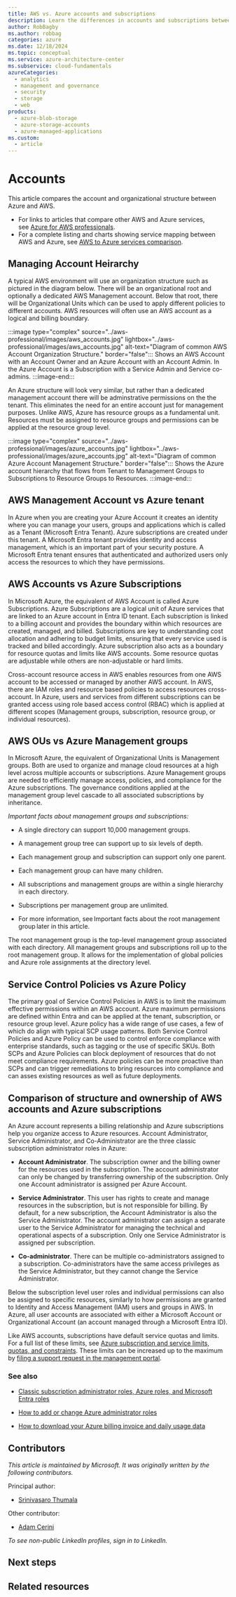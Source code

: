 ```yaml
---
title: AWS vs. Azure accounts and subscriptions
description: Learn the differences in accounts and subscriptions between Azure and AWS. Understand the types of administrator accounts in Azure.
author: RobBagby
ms.author: robbag
categories: azure
ms.date: 12/18/2024
ms.topic: conceptual
ms.service: azure-architecture-center
ms.subservice: cloud-fundamentals
azureCategories:
  - analytics
  - management and governance
  - security
  - storage
  - web
products:
  - azure-blob-storage
  - azure-storage-accounts
  - azure-managed-applications
ms.custom:
  - article
---
```


# Accounts 
This article compares the account and organizational structure between Azure and AWS.

- For links to articles that compare other AWS and Azure services, see [Azure for AWS professionals](/azure/architecture/aws-professional/).
- For a complete listing and charts showing service mapping between AWS and Azure, see [AWS to Azure services comparison](/azure/architecture/aws-professional/services).

## Managing Account Heirarchy

A typical AWS environment will use an organization structure such as pictured in the diagram below. There will be an organizational root and optionally a dedicated AWS Management account. Below that root, there will be Organizational Units which can be used to apply different policies to different accounts. AWS resources will often use an AWS account as a logical and billing boundary.
<br>

:::image type="complex" source="../aws-professional/images/aws_accounts.jpg" lightbox="../aws-professional/images/aws_accounts.jpg" alt-text="Diagram of common AWS Account Organization Structure." border="false":::
   Shows an AWS Account with an Account Owner and an Azure Account with an Account Admin. In the Azure Account is a Subscription with a Service Admin and Service co-admins.
:::image-end:::

An Azure structure will look very similar, but rather than a dedicated management account there will be adminstrative permissions on the the tenant. This eliminates the need for an entire account just for management purposes. Unlike AWS, Azure has resource groups as a fundamental unit. Resources must be assigned to resource groups and permissions can be applied at the resource group level.

:::image type="complex" source="../aws-professional/images/azure_accounts.jpg" lightbox="../aws-professional/images/azure_accounts.jpg" alt-text="Diagram of common Azure Account Management Structure." border="false":::
   Shows the Azure account hierarchy that flows from Tenant to Management Groups to Subscriptions to Resource Groups to Resources.
:::image-end:::



## AWS Management Account vs Azure tenant

In Azure when you are creating your Azure Account it creates an identity where you can manage your users, groups and applications which is called as a Tenant (Microsoft Entra Tenant). Azure subscriptions are created under this tenant. A Microsoft Entra tenant provides identity and access management, which is an important part of your security posture. A Microsoft Entra tenant ensures that authenticated and authorized users only access the resources to which they have permissions.  

## AWS Accounts vs Azure Subscriptions

In Microsoft Azure, the equivalent of AWS Account is called Azure Subscriptions. Azure Subscriptions are a logical unit of Azure services that are linked to an Azure account in Entra ID tenant. Each subscription is linked to a billing account and provides the boundary within which resources are created, managed, and billed. Subscriptions are key to understanding cost allocation and adhering to budget limits, ensuring that every service used is tracked and billed accordingly. Azure subscription also acts as a boundary for resource quotas and limits like AWS accounts. Some resource quotas are adjustable while others are non-adjustable or hard limits. 

Cross-account resource access in AWS enables resources from one AWS account to be accessed or managed by another AWS account. In AWS, there are IAM roles and resource based policies to access resources cross-account. In Azure, users and services from different subscriptions can be granted access using role based access control (RBAC) which is applied at different scopes (Management groups, subscription, resource group, or individual resources).  

## AWS OUs vs Azure Management groups

In Microsoft Azure, the equivalent of Organizational Units is Management groups. Both are used to organize and manage cloud resources at a high level across multiple accounts or subscriptions. Azure Management groups are needed to efficiently manage access, policies, and compliance for the Azure subscriptions. The governance conditions applied at the management group level cascade to all associated subscriptions by inheritance. 

*Important facts about management groups and subscriptions:* 

- A single directory can support 10,000 management groups. 

- A management group tree can support up to six levels of depth. 

- Each management group and subscription can support only one parent. 

- Each management group can have many children. 

- All subscriptions and management groups are within a single hierarchy in each directory. 

- Subscriptions per management group are unlimited. 

- For more information, see Important facts about the root management group later in this article. 

The root management group is the top-level management group associated with each directory. All management groups and subscriptions roll up to the root management group. It allows for the implementation of global policies and Azure role assignments at the directory level. 

## Service Control Policies vs Azure Policy

The primary goal of Service Control Policies in AWS is to limit the maximum effective permissions within an AWS account. Azure maximum permissions are defined within Entra and can be applied at the tenant, subscription, or resource group level. Azure policy has a wide range of use cases, a few of which do align with typical SCP usage patterns. Both Service Control Policies and Azure Policy can be used to control enforce compliance with enterprise standards, such as tagging or the use of specific SKUs. Both SCPs and Azure Policies can block deployment of resources that do not meet compliance requirements. Azure policies can be more proactive than SCPs and can trigger remediations to bring resources into compliance and can asses existing resources as well as future deployments.

## Comparison of structure and ownership of AWS accounts and Azure subscriptions


An Azure account represents a billing relationship and Azure subscriptions help you organize access to Azure resources. Account Administrator, Service Administrator, and Co-Administrator are the three classic subscription administrator roles in Azure:

- **Account Administrator**. The subscription owner and the billing owner for the resources used in the subscription. The account administrator can only be changed by transferring ownership of the subscription. Only one Account administrator is assigned per Azure Account.

- **Service Administrator**. This user has rights to create and manage resources in the subscription, but is not responsible for billing. By default, for a new subscription, the Account Administrator is also the Service Administrator. The account administrator can assign a separate user to the Service Administrator for managing the technical and operational aspects of a subscription. Only one Service Administrator is assigned per subscription.

- **Co-administrator**. There can be multiple co-administrators assigned to a subscription. Co-administrators have the same access privileges as the Service Administrator, but they cannot change the Service Administrator.

Below the subscription level user roles and individual permissions can also be assigned to specific resources, similarly to how permissions are granted to Identity and Access Management (IAM) users and groups in AWS. In Azure, all user accounts are associated with either a Microsoft Account or Organizational Account (an account managed through a Microsoft Entra ID).

Like AWS accounts, subscriptions have default service quotas and limits. For a full list of these limits, see [Azure subscription and service limits, quotas, and constraints](/azure/azure-subscription-service-limits). These limits can be increased up to the maximum by [filing a support request in the management portal](/archive/blogs/girishp/increasing-core-quota-limits-in-azure).

### See also

- [Classic subscription administrator roles, Azure roles, and Microsoft Entra roles](/azure/role-based-access-control/rbac-and-directory-admin-roles)

- [How to add or change Azure administrator roles](/azure/billing/billing-add-change-azure-subscription-administrator)

- [How to download your Azure billing invoice and daily usage data](/azure/billing/billing-download-azure-invoice-daily-usage-date)




## Contributors

*This article is maintained by Microsoft. It was originally written by the following contributors.*

Principal author:

- [Srinivasaro Thumala](https://www.linkedin.com/in/srini-thumala/)

Other contributor:

- [Adam Cerini](https://www.linkedin.com/in/adamcerini)

*To see non-public LinkedIn profiles, sign in to LinkedIn.*

## Next steps
## Related resources
